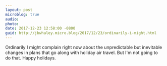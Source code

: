 ```yaml
---
layout: post
microblog: true
audio: 
photo: 
date: 2017-12-23 12:58:00 -0800
guid: http://jbwhaley.micro.blog/2017/12/23/ordinarily-i-might.html
---
```

Ordinarily I might complain right now about the unpredictable but inevitable changes in plans that go along with holiday air travel. But I'm not going to do that. Happy holidays.
